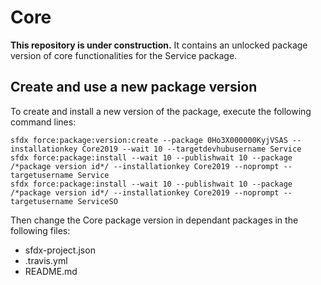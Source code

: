 # Core

**This repository is under construction.** It contains an unlocked package version of core functionalities for the Service package.

## Create and use a new package version

To create and install a new version of the package, execute the following command lines:

```
sfdx force:package:version:create --package 0Ho3X000000KyjVSAS --installationkey Core2019 --wait 10 --targetdevhubusername Service
sfdx force:package:install --wait 10 --publishwait 10 --package /*package version id*/ --installationkey Core2019 --noprompt --targetusername Service
sfdx force:package:install --wait 10 --publishwait 10 --package /*package version id*/ --installationkey Core2019 --noprompt --targetusername ServiceSO
```

Then change the Core package version in dependant packages in the following files:
- sfdx-project.json
- .travis.yml
- README.md